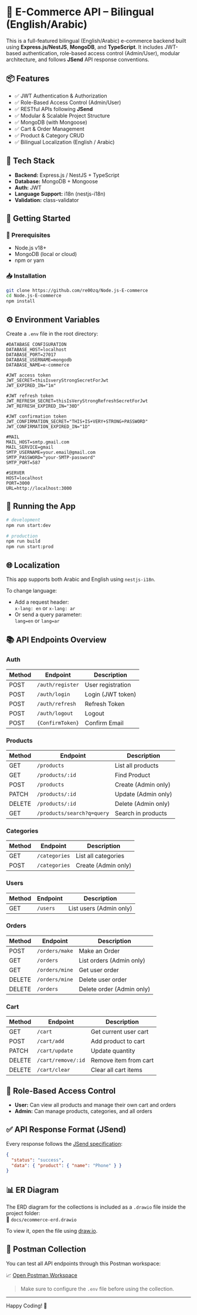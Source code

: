 # 🛒 E-Commerce API – Bilingual (English/Arabic)

This is a full-featured bilingual (English/Arabic) e-commerce backend built using **Express.js/NestJS**, **MongoDB**, and **TypeScript**. It includes JWT-based authentication, role-based access control (Admin/User), modular architecture, and follows **JSend** API response conventions.

## 📦 Features

- ✅ JWT Authentication & Authorization
- ✅ Role-Based Access Control (Admin/User)
- ✅ RESTful APIs following **JSend**
- ✅ Modular & Scalable Project Structure
- ✅ MongoDB (with Mongoose)
- ✅ Cart & Order Management
- ✅ Product & Category CRUD
- ✅ Bilingual Localization (English / Arabic)

## 📁 Tech Stack

- **Backend:** Express.js / NestJS + TypeScript
- **Database:** MongoDB + Mongoose
- **Auth:** JWT
- **Language Support:** i18n (nestjs-i18n)
- **Validation:** class-validator

## 🚀 Getting Started

### 📌 Prerequisites

- Node.js v18+
- MongoDB (local or cloud)
- npm or yarn

### 📥 Installation

```bash
git clone https://github.com/re00zq/Node.js-E-commerce
cd Node.js-E-commerce
npm install
```

## ⚙️ Environment Variables

Create a `.env` file in the root directory:

```env
#DATABASE CONFIGURATION
DATABASE_HOST=localhost
DATABASE_PORT=27017
DATABASE_USERNAME=mongodb
DATABASE_NAME=e-commerce

#JWT access token
JWT_SECRET=thisIsveryStrongSecretForJwt
JWT_EXPIRED_IN="1m"

#JWT refresh token
JWT_REFRESH_SECRET=thisIsVeryStrongRefreshSecretForJwt
JWT_REFRESH_EXPIRED_IN="30D"

#JWT confirmation token
JWT_CONFIRMATION_SECRET="THIS+IS+VERY+STRONG+PASSWORD"
JWT_CONFIRMATION_EXPIRED_IN="1D"

#MAIL
MAIL_HOST=smtp.gmail.com
MAIL_SERVICE=gmail
SMTP_USERNAME=your.email@gmail.com
SMTP_PASSWORD="your-SMTP-password"
SMTP_PORT=587

#SERVER
HOST=localhost
PORT=3000
URL=http://localhost:3000
```

## 🏁 Running the App

```bash
# development
npm run start:dev

# production
npm run build
npm run start:prod
```

## 🌐 Localization

This app supports both Arabic and English using `nestjs-i18n`.

To change language:

- Add a request header:  
  `x-lang: en` or `x-lang: ar`
- Or send a query parameter:  
  `lang=en` or `lang=ar`

## 📚 API Endpoints Overview

### Auth

| Method | Endpoint         | Description       |
| ------ | ---------------- | ----------------- |
| POST   | `/auth/register` | User registration |
| POST   | `/auth/login`    | Login (JWT token) |
| POST   | `/auth/refresh`  | Refresh Token     |
| POST   | `/auth/logout`   | Logout            |
| POST   | `{ConfirmToken}` | Confirm Email     |

### Products

| Method | Endpoint                   | Description         |
| ------ | -------------------------- | ------------------- |
| GET    | `/products`                | List all products   |
| GET    | `/products/:id`            | Find Product        |
| POST   | `/products`                | Create (Admin only) |
| PATCH  | `/products/:id`            | Update (Admin only) |
| DELETE | `/products/:id`            | Delete (Admin only) |
| GET    | `/products/search?q=query` | Search in products  |

### Categories

| Method | Endpoint      | Description         |
| ------ | ------------- | ------------------- |
| GET    | `/categories` | List all categories |
| POST   | `/categories` | Create (Admin only) |

### Users

| Method | Endpoint | Description             |
| ------ | -------- | ----------------------- |
| GET    | `/users` | List users (Admin only) |

### Orders

| Method | Endpoint       | Description               |
| ------ | -------------- | ------------------------- |
| POST   | `/orders/make` | Make an Order             |
| GET    | `/orders`      | List orders (Admin only)  |
| GET    | `/orders/mine` | Get user order            |
| DELETE | `/orders/mine` | Delete user order         |
| DELETE | `/orders`      | Delete order (Admin only) |

### Cart

| Method | Endpoint           | Description           |
| ------ | ------------------ | --------------------- |
| GET    | `/cart`            | Get current user cart |
| POST   | `/cart/add`        | Add product to cart   |
| PATCH  | `/cart/update`     | Update quantity       |
| DELETE | `/cart/remove/:id` | Remove item from cart |
| DELETE | `/cart/clear`      | Clear all cart items  |

## 👮 Role-Based Access Control

- **User:** Can view all products and manage their own cart and orders
- **Admin:** Can manage products, categories, and all orders

## ✅ API Response Format (JSend)

Every response follows the [JSend specification](https://github.com/omniti-labs/jsend):

```json
{
  "status": "success",
  "data": { "product": { "name": "Phone" } }
}
```

## 📊 ER Diagram

The ERD diagram for the collections is included as a `.drawio` file inside the project folder:  
📁 `docs/ecommerce-erd.drawio`

To view it, open the file using [draw.io](https://app.diagrams.net/).

## 📨 Postman Collection

You can test all API endpoints through this Postman workspace:

📈 [Open Postman Workspace](https://www.postman.com/re00zq/public-workspace/folder/bmy2nkj/auth)

> Make sure to configure the `.env` file before using the collection.

---

Happy Coding! 🚀
